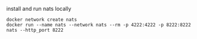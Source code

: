 install and run nats locally

```
docker network create nats
docker run --name nats --network nats --rm -p 4222:4222 -p 8222:8222 nats --http_port 8222
```
